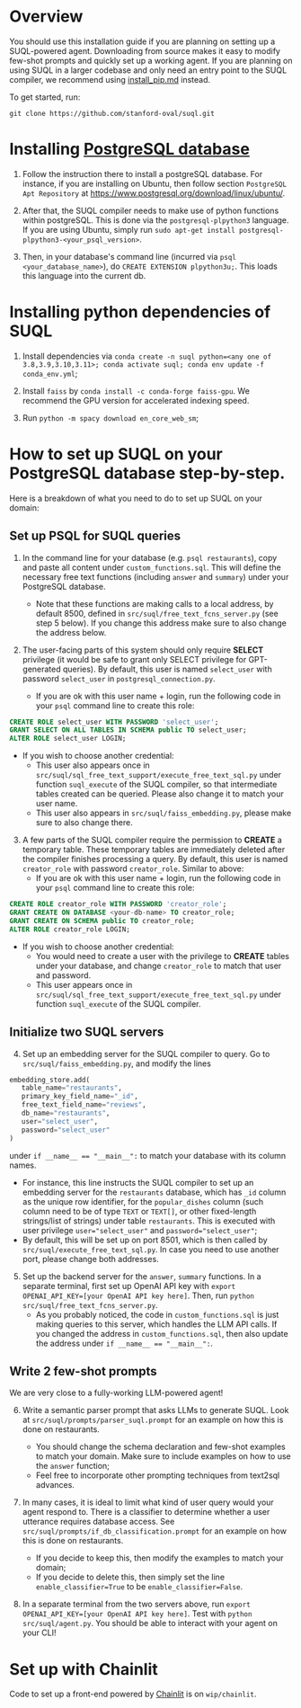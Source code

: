 # Overview

You should use this installation guide if you are planning on setting up a SUQL-powered agent. Downloading from source makes it easy to modify few-shot prompts and quickly set up a working agent. If you are planning on using SUQL in a larger codebase and only need an entry point to the SUQL compiler, we recommend using [install_pip.md](install_pip.md) instead.

To get started, run:
```
git clone https://github.com/stanford-oval/suql.git
```

# Installing [PostgreSQL database](https://www.postgresql.org/)

1. Follow the instruction there to install a postgreSQL database. For instance, if you are installing on Ubuntu, then follow section `PostgreSQL Apt Repository` at https://www.postgresql.org/download/linux/ubuntu/.

2. After that, the SUQL compiler needs to make use of python functions within postgreSQL. This is done via the `postgresql-plpython3` language. If you are using Ubuntu, simply run `sudo apt-get install postgresql-plpython3-<your_psql_version>`.

3. Then, in your database's command line (incurred via `psql <your_database_name>`), do `CREATE EXTENSION plpython3u;`. This loads this language into the current db.

# Installing python dependencies of SUQL

1. Install dependencies via `conda create -n suql python=<any one of 3.8,3.9,3.10,3.11>; conda activate suql; conda env update -f conda_env.yml`;

2. Install `faiss` by `conda install -c conda-forge faiss-gpu`. We recommend the GPU version for accelerated indexing speed. 

3. Run `python -m spacy download en_core_web_sm`;

# How to set up SUQL on your PostgreSQL database step-by-step.

Here is a breakdown of what you need to do to set up SUQL on your domain:

## Set up PSQL for SUQL queries

1. In the command line for your database (e.g. `psql restaurants`), copy and paste all content under `custom_functions.sql`. This will define the necessary free text functions (including `answer` and `summary`) under your PostgreSQL database.
   - Note that these functions are making calls to a local address, by default 8500, defined in `src/suql/free_text_fcns_server.py` (see step 5 below). If you change this address make sure to also change the address below.

2. The user-facing parts of this system should only require **SELECT** privilege (it would be safe to grant only SELECT privilege for GPT-generated queries). By default, this user is named `select_user` with password `select_user` in `postgresql_connection.py`.
   - If you are ok with this user name + login, run the following code in your `psql` command line to create this role:
```sql
CREATE ROLE select_user WITH PASSWORD 'select_user';
GRANT SELECT ON ALL TABLES IN SCHEMA public TO select_user;
ALTER ROLE select_user LOGIN;
```
   - If you wish to choose another credential:
      - This user also appears once in `src/suql/sql_free_text_support/execute_free_text_sql.py` under function `suql_execute` of the SUQL compiler, so that intermediate tables created can be queried. Please also change it to match your user name.
      - This user also appears in `src/suql/faiss_embedding.py`, please make sure to also change there.

3. A few parts of the SUQL compiler require the permission to **CREATE** a temporary table. These temporary tables are immediately deleted after the compiler finishes processing a query. By default, this user is named `creator_role` with password `creator_role`. Similar to above:
   - If you are ok with this user name + login, run the following code in your `psql` command line to create this role:
```sql
CREATE ROLE creator_role WITH PASSWORD 'creator_role';
GRANT CREATE ON DATABASE <your-db-name> TO creator_role;
GRANT CREATE ON SCHEMA public TO creator_role;
ALTER ROLE creator_role LOGIN;
```
    
   - If you wish to choose another credential:
      - You would need to create a user with the privilege to **CREATE** tables under your database, and change `creator_role` to match that user and password.
      - This user appears once in `src/suql/sql_free_text_support/execute_free_text_sql.py` under function `suql_execute` of the SUQL compiler.

## Initialize two SUQL servers

4. Set up an embedding server for the SUQL compiler to query. Go to `src/suql/faiss_embedding.py`, and modify the lines
```python
embedding_store.add(
   table_name="restaurants",
   primary_key_field_name="_id",
   free_text_field_name="reviews",
   db_name="restaurants",
   user="select_user",
   password="select_user"
)
```
under `if __name__ == "__main__":` to match your database with its column names. 
   - For instance, this line instructs the SUQL compiler to set up an embedding server for the `restaurants` database, which has `_id` column as the unique row identifier, for the `popular_dishes` column (such column need to be of type `TEXT` or `TEXT[]`, or other fixed-length strings/list of strings) under table `restaurants`. This is executed with user privilege `user="select_user"` and `password="select_user"`;
   - By default, this will be set up on port 8501, which is then called by `src/suql/execute_free_text_sql.py`. In case you need to use another port, please change both addresses.

5. Set up the backend server for the `answer`, `summary` functions. In a separate terminal, first set up OpenAI API key with `export OPENAI_API_KEY=[your OpenAI API key here]`. Then, run `python src/suql/free_text_fcns_server.py`.
   - As you probably noticed, the code in `custom_functions.sql` is just making queries to this server, which handles the LLM API calls. If you changed the address in `custom_functions.sql`, then also update the address under `if __name__ == "__main__":`.

## Write 2 few-shot prompts

We are very close to a fully-working LLM-powered agent!

6. Write a semantic parser prompt that asks LLMs to generate SUQL. Look at `src/suql/prompts/parser_suql.prompt` for an example on how this is done on restaurants. 
   - You should change the schema declaration and few-shot examples to match your domain. Make sure to include examples on how to use the `answer` function;
   - Feel free to incorporate other prompting techniques from text2sql advances.

7. In many cases, it is ideal to limit what kind of user query would your agent respond to. There is a classifier to determine whether a user utterance requires database access. See `src/suql/prompts/if_db_classification.prompt` for an example on how this is done on restaurants.
   - If you decide to keep this, then modify the examples to match your domain;
   - If you decide to delete this, then simply set the line `enable_classifier=True` to be `enable_classifier=False`.

8. In a separate terminal from the two servers above, run `export OPENAI_API_KEY=[your OpenAI API key here]`. Test with `python src/suql/agent.py`. You should be able to interact with your agent on your CLI!

# Set up with Chainlit

Code to set up a front-end powered by [Chainlit](https://github.com/Chainlit/chainlit) is on `wip/chainlit`.